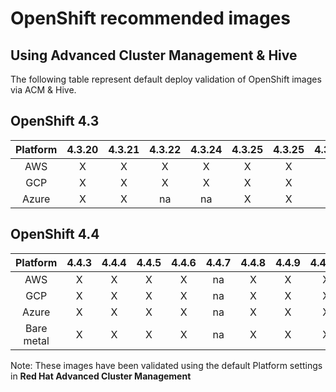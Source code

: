 # OpenShift recommended images
## Using Advanced Cluster Management & Hive

The following table represent default deploy validation of OpenShift images via ACM & Hive.

## OpenShift 4.3
| Platform  | 4.3.20 | 4.3.21 | 4.3.22 | 4.3.24 | 4.3.25 | 4.3.25 | 4.3.26 | 4.3.27 |
| :------:  | :---:  | :---:  | :---:  | :---:  | :---:  | :---:  | :---:  | :---:  |
| AWS       |    X   |    X   |    X   |    X   |    X   |    X   |    X   |    X   |
| GCP       |    X   |    X   |    X   |    X   |    X   |    X   |    X   |    X   |
| Azure     |    X   |    X   |    na  |    na  |    X   |    X   |    X   |    X   |

## OpenShift 4.4
| Platform  | 4.4.3 | 4.4.4  | 4.4.5 | 4.4.6 | 4.4.7 | 4.4.8 | 4.4.9 | 4.4.10 |
| :------:  | :---: | :---:  | :---: | :---: | :---: | :---: | :---: |  :---: |
| AWS       |   X   |    X   |    X  |    X  |  na   |    X  |    X  |    X   |
| GCP       |   X   |    X   |    X  |    X  |  na   |    X  |    X  |    X   |
| Azure     |   X   |    X   |    X  |    X  |  na   |    X  |    X  |    X   |
| Bare metal|   X   |    X   |    X  |    X  |  na   |    X  |    X  |    X   |

Note: These images have been validated using the default Platform settings in <b>Red Hat Advanced Cluster Management</b>
